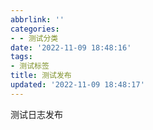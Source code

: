 ```yaml
---
abbrlink: ''
categories:
- - 测试分类
date: '2022-11-09 18:48:16'
tags:
- 测试标签
title: 测试发布
updated: '2022-11-09 18:48:17'
---
```

测试日志发布
